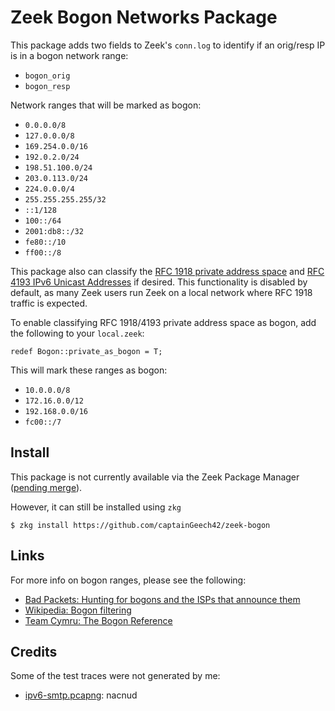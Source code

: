 # Zeek Bogon Networks Package

This package adds two fields to Zeek's `conn.log` to identify if an orig/resp IP is in a bogon network range:

* `bogon_orig`
* `bogon_resp`

Network ranges that will be marked as bogon:

* `0.0.0.0/8`
* `127.0.0.0/8`
* `169.254.0.0/16`
* `192.0.2.0/24`
* `198.51.100.0/24`
* `203.0.113.0/24`
* `224.0.0.0/4`
* `255.255.255.255/32`
* `::1/128`
* `100::/64`
* `2001:db8::/32`
* `fe80::/10`
* `ff00::/8`

This package also can classify the [RFC 1918 private address space](https://tools.ietf.org/html/rfc1918#section-3) and [RFC 4193 IPv6 Unicast Addresses](https://tools.ietf.org/html/rfc4193#section-3) if desired. This functionality is disabled by default, as many Zeek users run Zeek on a local network where RFC 1918 traffic is expected.

To enable classifying RFC 1918/4193 private address space as bogon, add the following to your `local.zeek`:

```zeek
redef Bogon::private_as_bogon = T;
```

This will mark these ranges as bogon:

* `10.0.0.0/8`
* `172.16.0.0/12`
* `192.168.0.0/16`
* `fc00::/7`

## Install

This package is not currently available via the Zeek Package Manager ([pending merge](https://github.com/zeek/packages/pull/122)).

However, it can still be installed using `zkg`

```
$ zkg install https://github.com/captainGeech42/zeek-bogon
```

## Links

For more info on bogon ranges, please see the following:

* [Bad Packets: Hunting for bogons and the ISPs that announce them](https://badpackets.net/hunting-for-bogons-and-the-isps-that-announce-them/)
* [Wikipedia: Bogon filtering](https://en.wikipedia.org/wiki/Bogon_filtering)
* [Team Cymru: The Bogon Reference](https://team-cymru.com/community-services/bogon-reference/)

## Credits

Some of the test traces were not generated by me:

* [ipv6-smtp.pcapng](https://packetlife.net/captures/protocol/ipv6/): nacnud
